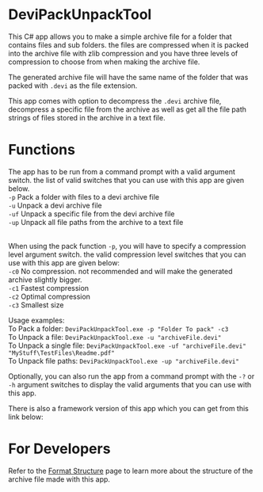 # DeviPackUnpackTool

This C# app allows you to make a simple archive file for a folder that contains files and sub folders. the files are compressed when it is packed into the 
archive file with zlib compression and you have three levels of compression to choose from when making the archive file. 

The generated archive file will have the same name of the folder that was packed with ``.devi`` as the file extension.

This app comes with option to decompress the ``.devi`` archive file, decompress a specific file from the archive as well as get all the file path strings of files stored in the archive in a text file.

# Functions
The app has to be run from a command prompt with a valid argument switch. the list of valid switches that you can use with this app are given below.
<br>``-p`` Pack a folder with files to a devi archive file
<br>``-u`` Unpack a devi archive file
<br>``-uf`` Unpack a specific file from the devi archive file
<br>``-up`` Unpack all file paths from the archive to a text file

<br>When using the pack function ``-p``, you will have to specify a compression level argument switch. the valid compression level switches that you can use with this app are given below:
<br>``-c0`` No compression. not recommended and will make the generated archive slightly bigger.
<br>``-c1`` Fastest compression
<br>``-c2`` Optimal compression
<br>``-c3`` Smallest size

Usage examples:
<br>To Pack a folder: ``DeviPackUnpackTool.exe -p "Folder To pack" -c3``
<br>To Unpack a file: ``DeviPackUnpackTool.exe -u "archiveFile.devi"``
<br>To Unpack a single file: ``DeviPackUnpackTool.exe -uf "archiveFile.devi" "MyStuff\TestFiles\Readme.pdf"``
<br>To Unpack file paths: ``DeviPackUnpackTool.exe -up "archiveFile.devi"``

Optionally, you can also run the app from a command prompt with the ``-?`` or ``-h`` argument switches to display the valid arguments that you can use 
with this app.

There is also a framework version of this app which you can get from this link below:


# For Developers
Refer to the [Format Structure](https://github.com/Surihix/DeviPackUnpackTool/blob/master/FormatStruct.md) page to learn more about the structure of the 
archive file made with this app.
